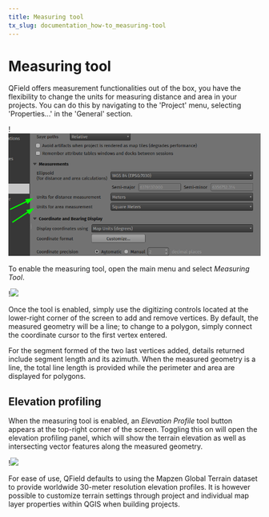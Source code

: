 ```yaml
---
title: Measuring tool
tx_slug: documentation_how-to_measuring-tool
---
```


# Measuring tool

QField offers measurement functionalities out of the box, you have the flexibility to change the units for measuring distance and area in your projects. You can do this by navigating to the 'Project' menu, selecting 'Properties...' in the 'General' section.

!![](../assets/images/custom-units-measure.png)

To enable the measuring tool, open the main menu and select *Measuring Tool*.

!![](../assets/images/measuring_tool.png)

Once the tool is enabled, simply use the digitizing controls located at the lower-right corner of the screen to add and remove
vertices. By default, the measured geometry will be a line; to change to a polygon, simply connect the coordinate cursor to the first
vertex entered.

For the segment formed of the two last vertices added, details returned include segment length and its azimuth. When the measured
geometry is a line, the total line length is provided while the perimeter and area are displayed for polygons.

## Elevation profiling

When the measuring tool is enabled, an *Elevation Profile* tool button appears at the top-right corner of the screen. Toggling
this on will open the elevation profiling panel, which will show the terrain elevation as well as intersecting vector
features along the measured geometry.

!![](../assets/images/elevation_profiling.png)

For ease of use, QField defaults to using the Mapzen Global Terrain dataset to provide worldwide 30-meter resolution elevation profiles.
It is however possible to customize terrain settings through project and individual map layer properties within QGIS when
building projects.
